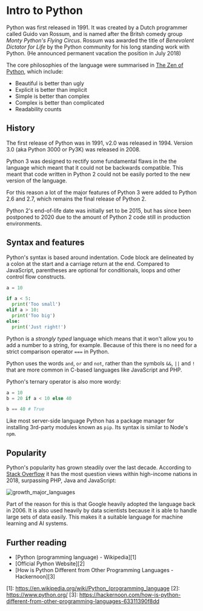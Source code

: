# Intro to Python

Python was first released in 1991. It was created by a Dutch programmer called Guido van Rossum, and is named after the Britsh comedy group _Monty Python's Flying Circus_. Rossum was awarded the title of _Benevolent Dictator for Life_ by the Python community for his long standing work with Python. (He announced permanent vacation the position in July 2018)

The core philosophies of the language were summarised in [The Zen of Python](https://en.wikipedia.org/wiki/Zen_of_Python), which include:

* Beautiful is better than ugly
* Explicit is better than implicit
* Simple is better than complex
* Complex is better than complicated
* Readability counts

## History

The first release of Python was in 1991, v2.0 was released in 1994. Version 3.0 (aka Python 3000 or Py3K) was released in 2008.

Python 3 was designed to rectify some fundamental flaws in the the language which meant that it could not be backwards compatible. This meant that code written in Python 2 could not be easily ported to the new version of the language.

For this reason a lot of the major features of Python 3 were added to Python 2.6 and 2.7, which remains the final release of Python 2.

Python 2's end-of-life date was initially set to be 2015, but has since been postponed to 2020 due to the amount of Python 2 code still in production environments.

## Syntax and features

Python's syntax is based around indentation. Code block are delineated by a colon at the start and a carriage return at the end. Compared to JavaScript, parentheses are optional for conditionals, loops and other control flow constructs.

```py
a = 10

if a < 5:
  print('Too small')
elif a > 10:
  print('Too big')
else:
  print('Just right!')
```

Python is a _strongly typed_ language which means that it won't allow you to add a number to a string, for example. Because of this there is no need for a strict comparison operator `===` in Python.

Python uses the words `and`, `or` and `not`, rather than the symbols `&&`, `||` and `!` that are more common in C-based languages like JavaScript and PHP.

Python's ternary operator is also more wordy:

```py
a = 10
b = 20 if a < 10 else 40

b == 40 # True
```

Like most server-side language Python has a package manager for installing 3rd-party modules known as `pip`. Its syntax is similar to Node's `npm`.

## Popularity

Python's popularity has grown steadily over the last decade. According to [Stack Overflow](https://stackoverflow.blog/2017/09/06/incredible-growth-python/) it has the most question views within high-income nations in 2018, surpassing PHP, Java and JavaScript:

![growth_major_languages](https://zgab33vy595fw5zq-zippykid.netdna-ssl.com/wp-content/uploads/2017/09/growth_major_languages-1-1400x1200.png)

Part of the reason for this is that Google heavily adopted the language back in 2006. It is also used heavily by data scientists because it is able to handle large sets of data easily. This makes it a suitable language for machine learning and AI systems.

## Further reading

* [Python (programming language) - Wikipedia][1]
* [Official Python Website][2]
* [How is Python Different from Other Programming Languages - Hackernoon][3]

[1]: https://en.wikipedia.org/wiki/Python_(programming_language
[2]: https://www.python.org/
[3]: https://hackernoon.com/how-is-python-different-from-other-programming-languages-63311390f8dd
